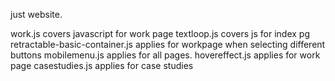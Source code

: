 just website. 

work.js covers javascript for work page
textloop.js covers js for index pg
retractable-basic-container.js applies for workpage when selecting different buttons
mobilemenu.js applies for all pages.
hovereffect.js applies for work page
casestudies.js applies for case studies
